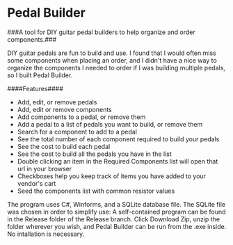﻿Pedal Builder
=========

###A tool for DIY guitar pedal builders to help organize and order components.###

DIY guitar pedals are fun to build and use.  I found that I would often miss some components when placing an order, and I didn't have a nice way to organize the components I needed to order if I was building multiple pedals, so I built Pedal Builder.

####Features####

* Add, edit, or remove pedals
* Add, edit or remove components
* Add components to a pedal, or remove them
* Add a pedal to a list of pedals you want to build, or remove them
* Search for a component to add to a pedal
* See the total number of each component required to build your pedals
* See the cost to build each pedal
* See the cost to build all the pedals you have in the list
* Double clicking an item in the Required Components list will open that url in your browser
* Checkboxes help you keep track of items you have added to your vendor's cart
* Seed the components list with common resistor values

The program uses C#, Winforms, and a SQLite database file.  The SQLite file was chosen in order to simplify use:  A self-contained program can be found in the Release folder of the Release branch.
Click Download Zip, unzip the folder wherever you wish, and Pedal Builder can be run from the .exe inside.  No intallation is necessary.